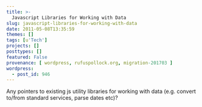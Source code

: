 ```yaml
---
title: >-
  Javascript Libraries for Working with Data
slug: javascript-libraries-for-working-with-data
date: 2011-05-08T13:35:59
themes: []
tags: [u'Tech']
projects: []
posttypes: []
featured: False
provenance: [ wordpress, rufuspollock.org, migration-201703 ]
wordpress:
  - post_id: 946
---
```


Any pointers to existing js utility libraries for working with data (e.g. convert to/from standard services, parse dates etc)?

